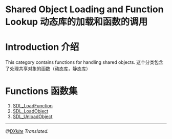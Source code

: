 # Shared Object Loading and Function Lookup 动态库的加载和函数的调用

# Introduction 介绍
This category contains functions for handling shared objects.
这个分类包含了处理共享对象的函数（动态库，静态库）

# Functions 函数集
1. [SDL_LoadFunction](../Functions/SDL_LoadFunction.md)
2. [SDL_LoadObject](../Functions/SDL_LoadObject.md)
3. [SDL_UnloadObject](../Functions/SDL_UnloadObject.md)

-------------------------------------------------------------------
*@[DXkite](https://github.com/DXkite) Translated.*